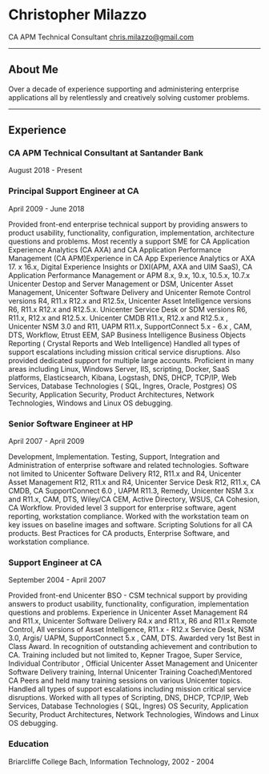 # Christopher Milazzo
CA APM Technical Consultant
chris.milazzo@gmail.com

***

## About Me
Over a decade of experience supporting and administering enterprise applications all by relentlessly and creatively solving customer problems.

***

## Experience

### CA APM Technical Consultant at Santander Bank
August 2018 - Present


### Principal Support Engineer at CA
April 2009 - June 2018

Provided front-end enterprise technical support by providing answers to product usability, functionality, configuration, implementation, architecture questions and problems. Most recently a support SME for CA Application Experience Analytics (CA AXA) and CA Application Performance Management (CA APM)Experience in CA App Experience Analytics or AXA 17. x 16.x, Digital Experience Insights or DXI(APM, AXA and UIM SaaS), CA Application Performance Management or APM 8.x, 9.x, 10.x, 10.5.x, 10.7.x Unicenter Destop and Server Management or DSM, Unicenter Asset Management, Unicenter Software Delivery and Unicenter Remote Control versions R4, R11.x R12.x and R12.5x, Unicenter Asset Intelligence versions R6, R11.x R12.x and R12.5.x. Unicenter Service Desk or SDM versions R6, R11.x, R12.x and R12.5.x. Unicenter CMDB R11.x, R12.x and R12.5.x , Unicenter NSM 3.0 and R11, UAPM R11.x, SupportConnect 5.x - 6.x , CAM, DTS, Workflow, Etrust EEM, SAP Business Intelligence Business Objects Reporting ( Crystal Reports and Web Intelligence) Handled all types of support escalations including mission critical service disruptions. Also provided dedicated support for multiple large accounts. Proficient in many areas including Linux, Windows Server, IIS, scripting, Docker, SaaS platforms, Elasticsearch, Kibana, Logstash, DNS, DHCP, TCP/IP, Web Services, Database Technologies ( SQL, Ingres, Oracle, Postgres) OS Security, Application Security, Product Architectures, Network Technologies, Windows and Linux OS debugging.

### Senior Software Engineer at HP
April 2007 - April 2009

Development, Implementation. Testing, Support, Integration and Administration of enterprise software and related technologies.  Software not limited to Unicenter Software Delivery R12, R11.x and R4, Unicenter Asset Management R12, R11.x and R4, Unicenter Service Desk R12, R11.x, CA CMDB, CA SupportConnect 6.0 , UAPM R11.3, Remedy, Unicenter NSM 3.x and R11.x, CAM, DTS, Wiley/CA CEM, Active Directory, WSUS, CA Cohesion, CA Workflow.  Provided level 3 support for enterprise software, agent reporting, workstation compliance.  Worked with the workstation team on key issues on baseline images and software.  Scripting Solutions for all CA products.  Best Practices for CA products, Enterprise Software, and workstation compliance.

### Support Engineer at CA
September 2004 - April 2007

Provided front-end Unicenter BSO - CSM technical support by providing answers to product usability, functionality, configuration, implementation questions and problems.  Experience in Unicenter Asset Management R4 and R11.x, Unicenter Software Delivery R4.x and R11.x, R6 and R11.x Remote Control, All versions of Asset Intelligence, R11.x - R12.x Service Desk, NSM 3.0, Argis/ UAPM, SupportConnect 5.x , CAM, DTS.  Awarded very 1st Best in Class Award. In recognition of outstanding achievement and contribution to CA.  Training included but not limited to, Kepner Tragoe, Super Service, Individual Contributor , Official Unicenter Asset Management and Unicenter Software Delivery training, Internal Unicenter Training Coached\Mentored CA Peers and held many training sessions on various Unicenter topics.  Handled all types of support escalations including mission critical service disruptions.  Worked with all types of Scripting, DNS, DHCP, TCP/IP, Web Services, Database Technologies ( SQL, Ingres) OS Security, Application Security, Product Architectures, Network Technologies, Windows and Linux OS debugging.

### Education
Briarcliffe College
Bach, Information Technology, 2002 - 2004
